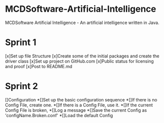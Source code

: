MCDSoftware-Artificial-Intelligence
===================================

MCDSoftware Artificial Intelligence - An artificial intelligence written in Java.

Sprint 1
========
[x]Set up file Structure
[x]Create some of the initial packages and create the driver class
[x]Set up project on GitHub.com
[x]Public status for licensing and proof
[x]Post to README.md

Sprint 2
========
[]Configuration
  *[]Set up the basic configuration sequence
    *[]If there is no Config File, create one.
    *[]If there is a Config File, use it.
    *[]If the current Config File is broken,
      *[]Log a message
      *[]Save the current Config as 'configName.Broken.conf'
      *[]Load the default Config